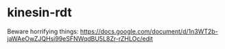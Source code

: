 # kinesin-rdt

Beware horrifying things:
<https://docs.google.com/document/d/1n3WT2b-jaWAeOwZJQHsi99eSFNWqdBU5L8Zr-rZHLOc/edit>

